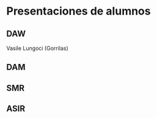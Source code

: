 # Presentaciones de alumnos

## DAW
<!-- Añade aquí tu nombre si estás en DAW -->
Vasile Lungoci (Gorrilas)
## DAM
<!-- Añade aquí tu nombre si estás en DAM -->

## SMR
<!-- Añade aquí tu nombre si estás en SMR -->

## ASIR
<!-- Añade aquí tu nombre si estás en ASIR -->
